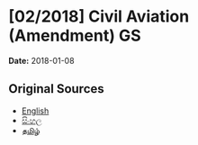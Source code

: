 # [02/2018] Civil Aviation (Amendment) GS

**Date:** 2018-01-08

## Original Sources

- [English](https://documents.gov.lk/view/bills/2018/1/02-2018_E.pdf)
- [සිංහල](https://documents.gov.lk/view/bills/2018/1/02-2018_S.pdf)
- [தமிழ்](https://documents.gov.lk/view/bills/2018/1/02-2018_T.pdf)
